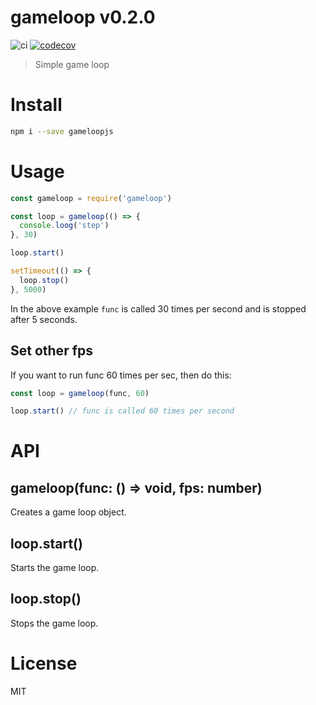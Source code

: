 # gameloop v0.2.0

![ci](https://github.com/kt3k/gameloop/workflows/ci/badge.svg)
[![codecov](https://codecov.io/gh/kt3k/gameloop/branch/master/graph/badge.svg)](https://codecov.io/gh/kt3k/gameloop)

> Simple game loop

# Install

```sh
npm i --save gameloopjs
```

# Usage

```js
const gameloop = require('gameloop')

const loop = gameloop(() => {
  console.loog('step')
}, 30)

loop.start()

setTimeout(() => {
  loop.stop()
}, 5000)
```

In the above example `func` is called 30 times per second and is stopped after 5 seconds.

## Set other fps

If you want to run func 60 times per sec, then do this:

```js
const loop = gameloop(func, 60)

loop.start() // func is called 60 times per second
```

# API

## gameloop(func: () => void, fps: number)

Creates a game loop object.

## loop.start()

Starts the game loop.

## loop.stop()

Stops the game loop.


# License

MIT
